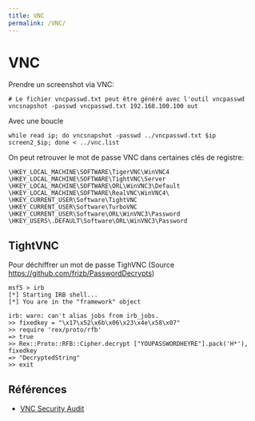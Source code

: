 ```yaml
---
title: VNC
permalink: /VNC/
---
```


# VNC

Prendre un screenshot via VNC:

```
# Le fichier vncpasswd.txt peut être généré avec l'outil vncpasswd
vncsnapshot -passwd vncpasswd.txt 192.168.100.100 out
```

Avec une boucle
```
while read ip; do vncsnapshot -passwd ../vncpasswd.txt $ip screen2_$ip; done < ../vnc.list
```

On peut retrouver le mot de passe VNC dans certaines clés de registre:
```
\HKEY_LOCAL_MACHINE\SOFTWARE\TigerVNC\WinVNC4
\HKEY_LOCAL_MACHINE\SOFTWARE\TightVNC\Server
\HKEY_LOCAL_MACHINE\SOFTWARE\ORL\WinVNC3\Default
\HKEY_LOCAL_MACHINE\SOFTWARE\RealVNC\WinVNC4\
\HKEY_CURRENT_USER\Software\TightVNC
\HKEY_CURRENT_USER\Software\TurboVNC
\HKEY_CURRENT_USER\Software\ORL\WinVNC3\Password
\HKEY_USERS\.DEFAULT\Software\ORL\WinVNC3\Password
```

## TightVNC

Pour déchiffrer un mot de passe TighVNC (Source https://github.com/frizb/PasswordDecrypts)

```
msf5 > irb
[*] Starting IRB shell...
[*] You are in the "framework" object

irb: warn: can't alias jobs from irb_jobs.
>> fixedkey = "\x17\x52\x6b\x06\x23\x4e\x58\x07"
>> require 'rex/proto/rfb'
=> true
>> Rex::Proto::RFB::Cipher.decrypt ["YOUPASSWORDHEYRE"].pack('H*'), fixedkey
=> "DecryptedString"
>> exit
```

## Références
* [VNC Security Audit](https://miloserdov.org/?p=4854)
